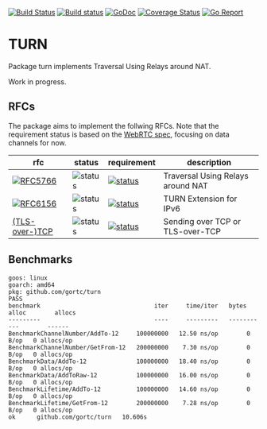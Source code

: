 [![Build Status](https://travis-ci.org/gortc/turn.svg)](https://travis-ci.org/gortc/turn)
[![Build status](https://ci.appveyor.com/api/projects/status/bodd3l5hgu1agxpf/branch/master?svg=true)](https://ci.appveyor.com/project/ernado/turn-gvuk2/branch/master)
[![GoDoc](https://godoc.org/github.com/gortc/turn?status.svg)](http://godoc.org/github.com/gortc/turn)
[![Coverage Status](https://coveralls.io/repos/github/gortc/turn/badge.svg?branch=master&cache=1)](https://coveralls.io/github/gortc/turn?branch=master)
[![Go Report](https://goreportcard.com/badge/github.com/gortc/turn)](http://goreportcard.com/report/gortc/turn)


# TURN

Package turn implements Traversal Using Relays around NAT.

Work in progress.

## RFCs

The package aims to implement the follwing RFCs. Note that the requirement status is based on the [WebRTC spec](https://tools.ietf.org/html/draft-ietf-rtcweb-overview), focusing on data channels for now.

rfc | status | requirement | description
----|--------|-------------|----
[![RFC5766](https://img.shields.io/badge/RFC-5766-blue.svg)](https://tools.ietf.org/html/rfc5766) | ![status](https://img.shields.io/badge/status-beta-green.svg) | [![status](https://img.shields.io/badge/requirement-MUST-green.svg)](https://tools.ietf.org/html/rfc2119) | Traversal Using Relays around NAT
[![RFC6156](https://img.shields.io/badge/RFC-6156-blue.svg)](https://tools.ietf.org/html/rfc6156) | ![status](https://img.shields.io/badge/status-research-orange.svg) | [![status](https://img.shields.io/badge/requirement-MUST-green.svg)](https://tools.ietf.org/html/rfc2119) | TURN Extension for IPv6
[(TLS-over-)TCP](https://tools.ietf.org/html/rfc5766#section-2.1) | ![status](https://img.shields.io/badge/status-research-orange.svg) | [![status](https://img.shields.io/badge/requirement-MUST-green.svg)](https://tools.ietf.org/html/rfc2119) | Sending over TCP or TLS-over-TCP

## Benchmarks


```
goos: linux
goarch: amd64
pkg: github.com/gortc/turn
PASS
benchmark                                iter     time/iter   bytes alloc        allocs
---------                                ----     ---------   -----------        ------
BenchmarkChannelNumber/AddTo-12     100000000   12.50 ns/op        0 B/op   0 allocs/op
BenchmarkChannelNumber/GetFrom-12   200000000    7.30 ns/op        0 B/op   0 allocs/op
BenchmarkData/AddTo-12              100000000   18.40 ns/op        0 B/op   0 allocs/op
BenchmarkData/AddToRaw-12           100000000   16.00 ns/op        0 B/op   0 allocs/op
BenchmarkLifetime/AddTo-12          100000000   14.60 ns/op        0 B/op   0 allocs/op
BenchmarkLifetime/GetFrom-12        200000000    7.28 ns/op        0 B/op   0 allocs/op
ok  	github.com/gortc/turn	10.606s
```